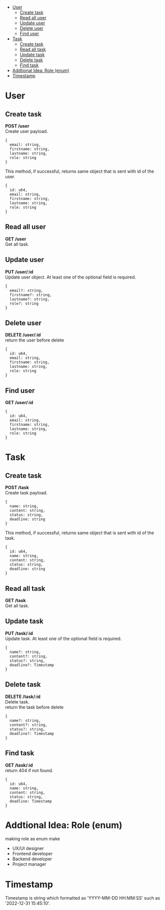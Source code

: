 - [User](#user)
  - [Create task](#create-task)
  - [Read all user](#read-all-user)
  - [Update user](#update-user)
  - [Delete user](#delete-user)
  - [Find user](#find-user)
- [Task](#task)
  - [Create task](#create-task-1)
  - [Read all task](#read-all-task)
  - [Update task](#update-task)
  - [Delete task](#delete-task)
  - [Find task](#find-task)
- [Addtional Idea: Role (enum)](#addtional-idea-role-enum)
- [Timestamp](#timestamp)

# User
## Create task
__POST /user__ \
Create user payload.
```
{
  email: string,
  firstname: string,
  lastname: string,
  role: string
}
```
This method, if successful, returns same object that is sent with id of the user.
```
{
  id: u64,
  email: string,
  firstname: string,
  lastname: string,
  role: string
}
```
## Read all user
__GET /user__ \
Get all task.
## Update user
__PUT /user/:id__ \
Update user object. At least one of the optional field is required.
```
{
  email?: string,
  firstname?: string,
  lastname?: string,
  role?: string
}
```


## Delete user
__DELETE /user/:id__ \
return the user before delete
```
{
  id: u64,
  email: string,
  firstname: string,
  lastname: string,
  role: string
}
```

## Find user
__GET /user/:id__
```
{
  id: u64,
  email: string,
  firstname: string,
  lastname: string,
  role: string
}
```


# Task
## Create task
__POST /task__ \
Create task payload.
```
{
  name: string,
  content: string,
  status: string,
  deadline: string
}
```
This method, if successful, returns same object that is sent with id of the task.
```
{
  id: u64,
  name: string,
  content: string,
  status: string,
  deadline: string
}
```
## Read all task
__GET /task__ \
Get all task.
## Update task
__PUT /task/:id__ \
Update task. At least one of the optional field is required.
```
{
  name?: string,
  content?: string,
  status?: string,
  deadline?: Timestamp
}
```


## Delete task
__DELETE /task/:id__ \
Delete task. \
return the task before delete
```
{
  name?: string,
  content?: string,
  status?: string,
  deadline?: Timestamp
}
```

## Find task
__GET /task/:id__ \
return 404 if not found.
```
{
  id: u64,
  name: string,
  content: string,
  status: string,
  deadline: Timestamp
}
```

# Addtional Idea: Role (enum)
making role as enum make 
- UX/UI designer
- Frontend developer
- Backend developer
- Project manager

# Timestamp
Timestamp is string which formatted as 'YYYY-MM-DD HH:MM:SS' such as '2022-12-31 15:45:10'.